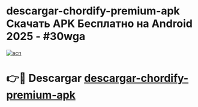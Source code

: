 # descargar-chordify-premium-apk Скачать APK Бесплатно на Android 2025 - #30wga

[![acn](https://github.com/user-attachments/assets/0f9c940e-d8b0-45ae-aac7-cd30a18b3e1c)](https://apps.freeplayer.one?title=descargar-chordify-premium-apk&ref=9RF)

# 👉🔴 Descargar [descargar-chordify-premium-apk](https://apps.freeplayer.one?title=descargar-chordify-premium-apk&ref=9RF)
